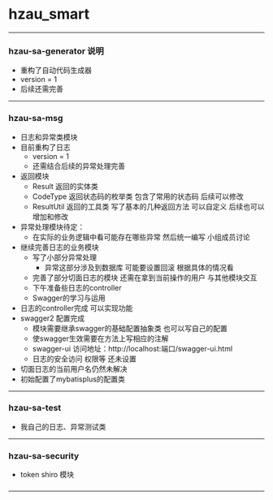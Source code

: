 # hzau_smart

---

### hzau-sa-generator 说明

- 重构了自动代码生成器
- version = 1
- 后续还需完善

---

### hzau-sa-msg

- 日志和异常类模块
- 目前重构了日志
  - version = 1
  - 还需结合后续的异常处理完善
- 返回模块
  - Result 返回的实体类
  - CodeType 返回状态码的枚举类 包含了常用的状态码  后续可以修改
  - ResultUtil 返回的工具类 写了基本的几种返回方法  可以自定义  后续也可以增加和修改
- 异常处理模块待定：
  - 在实际的业务逻辑中看可能存在哪些异常 然后统一编写  小组成员讨论
- 继续完善日志的业务模块
  - 写了小部分异常处理 
    - 异常这部分涉及到数据库  可能要设置回滚  根据具体的情况看
  - 完善了部分切面日志的模块  还需在拿到当前操作的用户  与其他模块交互
  - 下午准备些日志的controller
  - Swagger的学习与运用
- 日志的controller完成 可以实现功能
- swagger2 配置完成
  - 模块需要继承swagger的基础配置抽象类 也可以写自己的配置
  - 使swagger生效需要在方法上写相应的注解
  - swagger-ui 访问地址：http://localhost:端口/swagger-ui.html
  - 日志的安全访问  权限等  还未设置
- 切面日志的当前用户名仍然未解决
- 初始配置了mybatisplus的配置类

---

### hzau-sa-test

- 我自己的日志、异常测试类

---

### hzau-sa-security

- token shiro 模块

### 

---




